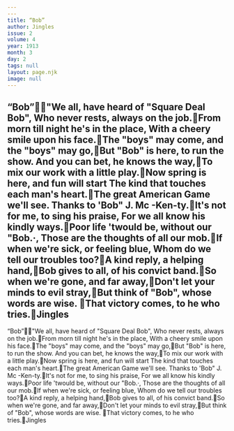 ```yaml
---
---
title: “Bob”
author: Jingles
issue: 2
volume: 4
year: 1913
month: 3
day: 2
tags: null
layout: page.njk
image: null
---
```

“Bob”"We all, have heard of "Square Deal Bob", Who never rests, always on the job.From morn till night he's in the place, With a cheery smile upon his face.The "boys" may come, and the "boys" may go,But "Bob" is here, to run the show. And you can bet, he knows the way,To mix our work with a little play.Now spring is here, and fun will start The kind that touches each man's heart.The great American Game we'll see. Thanks to 'Bob" J. Mc -Ken-ty.It's not for me, to sing his praise, For we all know his kindly ways.Poor life 'twould be, without our "Bob.·, Those are the thoughts of all our mob.If when we're sick, or feeling blue, Whom do we tell our troubles too?A kind reply, a helping hand,Bob gives to all, of his convict band.So when we're gone, and far away,Don't let your minds to evil stray,But think of "Bob", whose words are wise. That victory comes, to he who tries.Jingles
---
“Bob”"We all, have heard of "Square Deal Bob", Who never rests, always on the job.From morn till night he's in the place, With a cheery smile upon his face.The "boys" may come, and the "boys" may go,But "Bob" is here, to run the show. And you can bet, he knows the way,To mix our work with a little play.Now spring is here, and fun will start The kind that touches each man's heart.The great American Game we'll see. Thanks to 'Bob" J. Mc -Ken-ty.It's not for me, to sing his praise, For we all know his kindly ways.Poor life 'twould be, without our "Bob.·, Those are the thoughts of all our mob.If when we're sick, or feeling blue, Whom do we tell our troubles too?A kind reply, a helping hand,Bob gives to all, of his convict band.So when we're gone, and far away,Don't let your minds to evil stray,But think of "Bob", whose words are wise. That victory comes, to he who tries.Jingles

